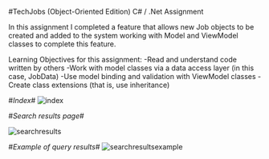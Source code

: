 #TechJobs (Object-Oriented Edition)
C# / .Net Assignment


In this assignment I completed a feature that allows new Job objects to be created and added to the system working with Model and ViewModel classes 
to complete this feature.

Learning Objectives for this assignment:
-Read and understand code written by others
-Work with model classes via a data access layer (in this case, JobData)
-Use model binding and validation with ViewModel classes
-Create class extensions (that is, use inheritance)

#*Index*#
![index](https://user-images.githubusercontent.com/29842242/32386016-43ca7532-c096-11e7-999c-00a3b9d127f2.png)


#*Search results page*#

![searchresults](https://user-images.githubusercontent.com/29842242/32386014-43a16df4-c096-11e7-8d3c-4192ad2b23f7.png)

#*Example of query results*#
![searchresultsexample](https://user-images.githubusercontent.com/29842242/32386015-43b5c222-c096-11e7-8d12-7a119122a763.png)

